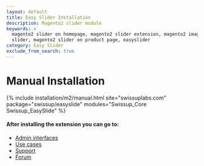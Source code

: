 ```yaml
---
layout: default
title: Easy Slider Installation
description: Magento2 slider module
keywords: >
  magento2 slider on homepage, magento2 slider extension, magento2 image
  slider, magento2 slider on product page, easyslider
category: Easy Slider
exclude_from_search: true
---
```


# Manual Installation

{% include installation/m2/manual.html site="swissuplabs.com" package="swissup/easyslide" modules="Swissup_Core Swissup_EasySlide" %}

#### After installing the extension you can go to:
* [Admin interfaces](../interfaces/)
* [Use cases](../cases/)
* [Support](https://swissuplabs.com/contacts/)
* [Forum](https://swissuplabs.com/magento-forum/)
